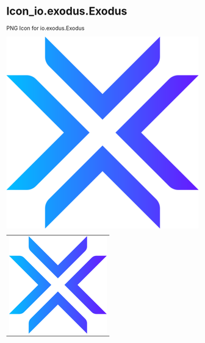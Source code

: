 # Icon_io.exodus.Exodus
PNG Icon for io.exodus.Exodus
<p align="center">
    <img src="https://raw.githubusercontent.com/AHappyUser/Icon_io.exodus.Exodus/master/512x512_io.exodus.Exodus.png" alt="Screenshot">
    <table>
      <tr>
        <td>
          <img src="https://raw.githubusercontent.com/AHappyUser/Icon_io.exodus.Exodus/master/256x256_io.exodus.Exodus.png" alt="Screenshot">
        </td>
      </tr>
    </table>
</p>
